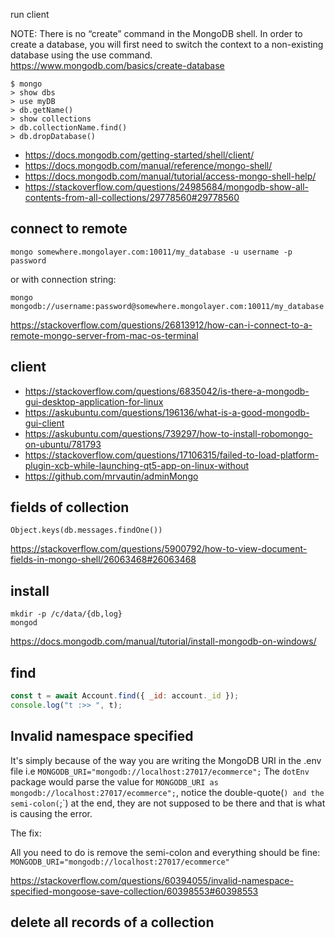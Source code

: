 run client

NOTE: There is no “create” command in the MongoDB shell. In order to create a database, you will first need to switch the context to a non-existing database using the use command. https://www.mongodb.com/basics/create-database

```
$ mongo
> show dbs
> use myDB
> db.getName()
> show collections
> db.collectionName.find()
> db.dropDatabase()
```

- https://docs.mongodb.com/getting-started/shell/client/
- https://docs.mongodb.com/manual/reference/mongo-shell/
- https://docs.mongodb.com/manual/tutorial/access-mongo-shell-help/
- https://stackoverflow.com/questions/24985684/mongodb-show-all-contents-from-all-collections/29778560#29778560

## connect to remote

`mongo somewhere.mongolayer.com:10011/my_database -u username -p password`

or with connection string:

`mongo mongodb://username:password@somewhere.mongolayer.com:10011/my_database`

https://stackoverflow.com/questions/26813912/how-can-i-connect-to-a-remote-mongo-server-from-mac-os-terminal

## client

- https://stackoverflow.com/questions/6835042/is-there-a-mongodb-gui-desktop-application-for-linux
- https://askubuntu.com/questions/196136/what-is-a-good-mongodb-gui-client
- https://askubuntu.com/questions/739297/how-to-install-robomongo-on-ubuntu/781793
- https://stackoverflow.com/questions/17106315/failed-to-load-platform-plugin-xcb-while-launching-qt5-app-on-linux-without
- https://github.com/mrvautin/adminMongo

## fields of collection

`Object.keys(db.messages.findOne())`

https://stackoverflow.com/questions/5900792/how-to-view-document-fields-in-mongo-shell/26063468#26063468

## install

```
mkdir -p /c/data/{db,log}
mongod
```

https://docs.mongodb.com/manual/tutorial/install-mongodb-on-windows/

## find

```javascript
const t = await Account.find({ _id: account._id });
console.log("t :>> ", t);
```

## Invalid namespace specified

It's simply because of the way you are writing the MongoDB URI in the .env file i.e `MONGODB_URI="mongodb://localhost:27017/ecommerce";` The `dotEnv` package would parse the value for `MONGODB_URI as mongodb://localhost:27017/ecommerce";`, notice the double-quote(`) and the semi-colon(`;`) at the end, they are not supposed to be there and that is what is causing the error.

The fix:

All you need to do is remove the semi-colon and everything should be fine: `MONGODB_URI="mongodb://localhost:27017/ecommerce"`

https://stackoverflow.com/questions/60394055/invalid-namespace-specified-mongoose-save-collection/60398553#60398553

## delete all records of a collection
